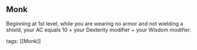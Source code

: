 ## Monk
Beginning at 1st level, while you are wearing no armor and not wielding a shield, your AC equals 10 + your Dexterity modifier + your Wisdom modifier.

tags: [[Monk]]